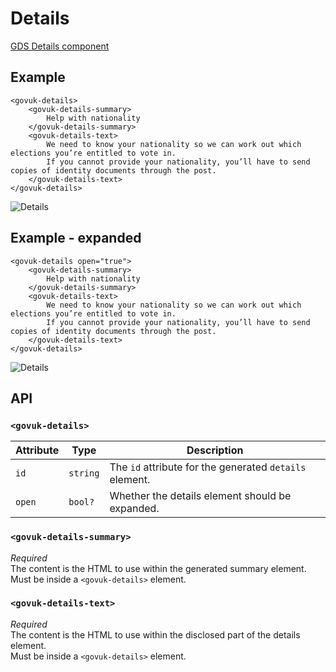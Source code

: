 # Details

[GDS Details component](https://design-system.service.gov.uk/components/details/)

## Example

```razor
<govuk-details>
    <govuk-details-summary>
        Help with nationality
    </govuk-details-summary>
    <govuk-details-text>
        We need to know your nationality so we can work out which elections you’re entitled to vote in.
        If you cannot provide your nationality, you’ll have to send copies of identity documents through the post.
    </govuk-details-text>
</govuk-details>
```

![Details](../images/details.png)

## Example - expanded

```razor
<govuk-details open="true">
    <govuk-details-summary>
        Help with nationality
    </govuk-details-summary>
    <govuk-details-text>
        We need to know your nationality so we can work out which elections you’re entitled to vote in.
        If you cannot provide your nationality, you’ll have to send copies of identity documents through the post.
    </govuk-details-text>
</govuk-details>
```

![Details](../images/details-expanded.png)

## API

### `<govuk-details>`

| Attribute | Type | Description |
| --- | --- | --- |
| `id` | `string` | The `id` attribute for the generated `details` element. |
| `open` | `bool?` | Whether the details element should be expanded. |

### `<govuk-details-summary>`

*Required*\
The content is the HTML to use within the generated summary element.\
Must be inside a `<govuk-details>` element.

### `<govuk-details-text>`

*Required*\
The content is the HTML to use within the disclosed part of the details element.\
Must be inside a `<govuk-details>` element.
